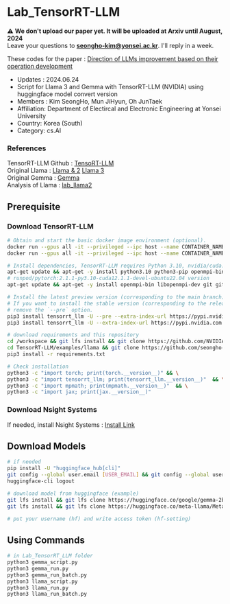 # Lab_TensorRT-LLM
⚠️ **We don't upload our paper yet. It will be uploaded at Arxiv until August, 2024** \
Leave your questions to **seongho-kim@yonsei.ac.kr**. I'll reply in a week.

These codes for the paper : [Direction of LLMs improvement based on their operation development](https://github.com/seongho-git/Direction_of_LLMs.git)
* Updates : 2024.06.24
* Script for Llama 3 and Gemma with TensorRT-LLM (NVIDIA) using huggingface model convert version
* Members : Kim SeongHo, Mun JiHyun, Oh JunTaek
* Affiliation: Department of Electircal and Electronic Engineering at Yonsei University
* Country: Korea (South)
* Category: cs.AI

### References
TensorRT-LLM Github  : [TensoRT-LLM](https://github.com/NVIDIA/TensorRT-LLM) \
Original Llama       : [Llama & 2](https://github.com/meta-llama/llama) [Llama 3  ](https://github.com/meta-llama/llama3) \
Original Gemma       : [Gemma    ](https://github.com/google-deepmind/gemma) \
Analysis of Llama    : [lab_llama2](https://github.com/seongho-git/lab_llama2)

## Prerequisite
### Download TensorRT-LLM
```bash
# Obtain and start the basic docker image environment (optional).
docker run --gpus all -it --privileged --ipc host --name CONTAINER_NAME -v /workspace nvidia/cuda:12.1.0-devel-ubuntu22.04
docker run --gpus all -it --privileged --ipc host --name CONTAINER_NAME -v /workspace runpod/pytorch:2.1.1-py3.10-cuda12.1.1-devel-ubuntu22.04

# Install dependencies, TensorRT-LLM requires Python 3.10, nvidia/cuda:12.1.0-devel-ubuntu22.04
apt-get update && apt-get -y install python3.10 python3-pip openmpi-bin libopenmpi-dev git git-lfs wget vim
# runpod/pytorch:2.1.1-py3.10-cuda12.1.1-devel-ubuntu22.04 version
apt-get update && apt-get -y install openmpi-bin libopenmpi-dev git git-lfs wget vim

# Install the latest preview version (corresponding to the main branch) of TensorRT-LLM.
# If you want to install the stable version (corresponding to the release branch), please
# remove the `--pre` option.
pip3 install tensorrt_llm -U --pre --extra-index-url https://pypi.nvidia.com
pip3 install tensorrt_llm -U --extra-index-url https://pypi.nvidia.com

# download requirements and this repository
cd /workspace && git lfs install && git clone https://github.com/NVIDIA/TensorRT-LLM.git && \
cd TensorRT-LLM/examples/llama && git clone https://github.com/seongho-git/Lab_TensorRT-LLM && \
pip3 install -r requirements.txt

# Check installation
python3 -c "import torch; print(torch.__version__)" && \
python3 -c "import tensorrt_llm; print(tensorrt_llm.__version__)"  && \
python3 -c "import mpmath; print(mpmath.__version__)"  && \
python3 -c "import jax; print(jax.__version__)"
```

### Download Nsight Systems
If needed, install Nsight Systems : [Install Link](https://klue.tistory.com/14)

## Download Models
```bash
# if needed
pip install -U "huggingface_hub[cli]"
git config --global user.email [USER_EMAIL] && git config --global user.name [USER_NAME]
huggingface-cli logout

# download model from huggingface (example)
git lfs install && git lfs clone https://huggingface.co/google/gemma-2b
git lfs install && git lfs clone https://huggingface.co/meta-llama/Meta-Llama-3-8B

# put your username (hf) and write access token (hf-setting)
```

## Using Commands
```bash
# in Lab_TensorRT_LLM folder
python3 gemma_script.py
python3 gemma_run.py
python3 gemma_run_batch.py
python3 llama_script.py
python3 llama_run.py
python3 llama_run_batch.py
```
